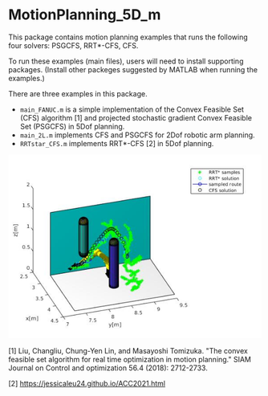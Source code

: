 # MotionPlanning_5D_m

This package contains motion planning examples that runs the following four solvers: PSGCFS, RRT*-CFS, CFS.

To run these examples (main files), users will need to install supporting packages. (Install other packeges suggested by MATLAB when running the examples.)  

There are three examples in this package.
- `main_FANUC.m` is a simple implementation of the Convex Feasible Set (CFS) algorithm [1] and projected stochastic gradient Convex Feasible Set (PSGCFS) in 5Dof planning.
- `main_2L.m` implements CFS and PSGCFS for 2Dof robotic arm planning.
- `RRTstar_CFS.m` implements RRT*-CFS [2] in 5Dof planning. 

![GitHub Logo](/planning.jpg)

[1] Liu, Changliu, Chung-Yen Lin, and Masayoshi Tomizuka. "The convex feasible set algorithm for real time optimization in motion planning." SIAM Journal on Control and optimization 56.4 (2018): 2712-2733.

[2] https://jessicaleu24.github.io/ACC2021.html


